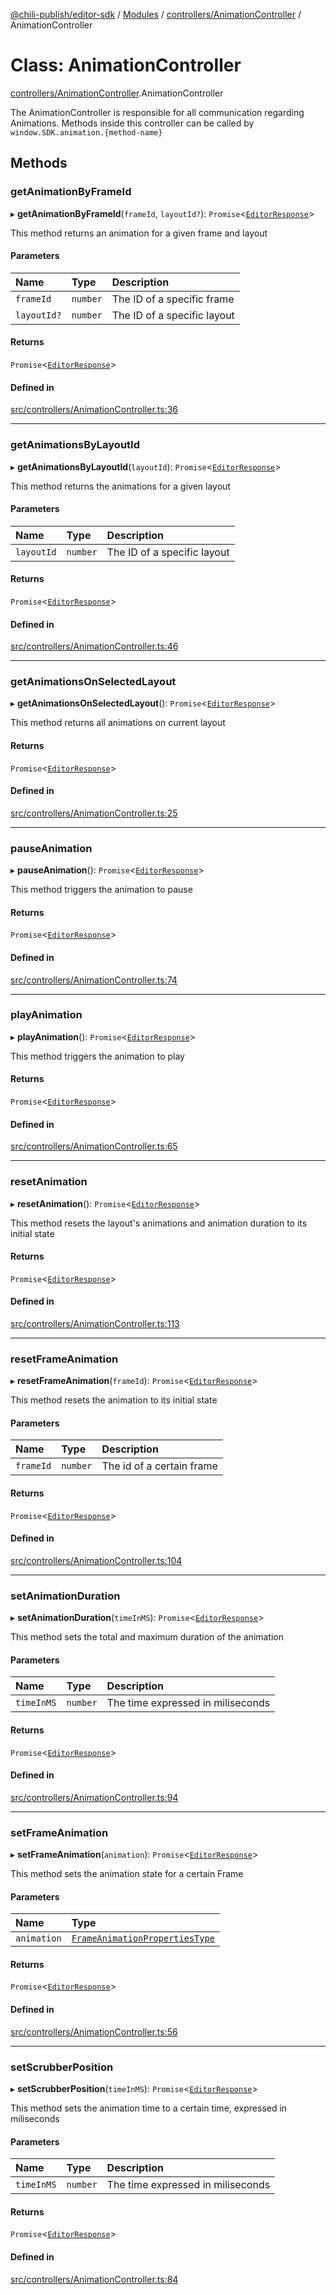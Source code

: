 [@chili-publish/editor-sdk](../README.md) / [Modules](../modules.md) / [controllers/AnimationController](../modules/controllers_AnimationController.md) / AnimationController

# Class: AnimationController

[controllers/AnimationController](../modules/controllers_AnimationController.md).AnimationController

The AnimationController is responsible for all communication regarding Animations.
Methods inside this controller can be called by `window.SDK.animation.{method-name}`

## Methods

### getAnimationByFrameId

▸ **getAnimationByFrameId**(`frameId`, `layoutId?`): `Promise`<[`EditorResponse`](../modules/index.md#editorresponse)\>

This method returns an animation for a given frame and layout

#### Parameters

| Name | Type | Description |
| :------ | :------ | :------ |
| `frameId` | `number` | The ID of a specific frame |
| `layoutId?` | `number` | The ID of a specific layout |

#### Returns

`Promise`<[`EditorResponse`](../modules/index.md#editorresponse)\>

#### Defined in

[src/controllers/AnimationController.ts:36](https://github.com/chili-publish/editor-sdk/blob/c6e096c/src/controllers/AnimationController.ts#L36)

___

### getAnimationsByLayoutId

▸ **getAnimationsByLayoutId**(`layoutId`): `Promise`<[`EditorResponse`](../modules/index.md#editorresponse)\>

This method returns the animations for a given layout

#### Parameters

| Name | Type | Description |
| :------ | :------ | :------ |
| `layoutId` | `number` | The ID of a specific layout |

#### Returns

`Promise`<[`EditorResponse`](../modules/index.md#editorresponse)\>

#### Defined in

[src/controllers/AnimationController.ts:46](https://github.com/chili-publish/editor-sdk/blob/c6e096c/src/controllers/AnimationController.ts#L46)

___

### getAnimationsOnSelectedLayout

▸ **getAnimationsOnSelectedLayout**(): `Promise`<[`EditorResponse`](../modules/index.md#editorresponse)\>

This method returns all animations on current layout

#### Returns

`Promise`<[`EditorResponse`](../modules/index.md#editorresponse)\>

#### Defined in

[src/controllers/AnimationController.ts:25](https://github.com/chili-publish/editor-sdk/blob/c6e096c/src/controllers/AnimationController.ts#L25)

___

### pauseAnimation

▸ **pauseAnimation**(): `Promise`<[`EditorResponse`](../modules/index.md#editorresponse)\>

This method triggers the animation to pause

#### Returns

`Promise`<[`EditorResponse`](../modules/index.md#editorresponse)\>

#### Defined in

[src/controllers/AnimationController.ts:74](https://github.com/chili-publish/editor-sdk/blob/c6e096c/src/controllers/AnimationController.ts#L74)

___

### playAnimation

▸ **playAnimation**(): `Promise`<[`EditorResponse`](../modules/index.md#editorresponse)\>

This method triggers the animation to play

#### Returns

`Promise`<[`EditorResponse`](../modules/index.md#editorresponse)\>

#### Defined in

[src/controllers/AnimationController.ts:65](https://github.com/chili-publish/editor-sdk/blob/c6e096c/src/controllers/AnimationController.ts#L65)

___

### resetAnimation

▸ **resetAnimation**(): `Promise`<[`EditorResponse`](../modules/index.md#editorresponse)\>

This method resets the layout's animations and animation duration to its initial state

#### Returns

`Promise`<[`EditorResponse`](../modules/index.md#editorresponse)\>

#### Defined in

[src/controllers/AnimationController.ts:113](https://github.com/chili-publish/editor-sdk/blob/c6e096c/src/controllers/AnimationController.ts#L113)

___

### resetFrameAnimation

▸ **resetFrameAnimation**(`frameId`): `Promise`<[`EditorResponse`](../modules/index.md#editorresponse)\>

This method resets the animation to its initial state

#### Parameters

| Name | Type | Description |
| :------ | :------ | :------ |
| `frameId` | `number` | The id of a certain frame |

#### Returns

`Promise`<[`EditorResponse`](../modules/index.md#editorresponse)\>

#### Defined in

[src/controllers/AnimationController.ts:104](https://github.com/chili-publish/editor-sdk/blob/c6e096c/src/controllers/AnimationController.ts#L104)

___

### setAnimationDuration

▸ **setAnimationDuration**(`timeInMS`): `Promise`<[`EditorResponse`](../modules/index.md#editorresponse)\>

This method sets the total and maximum duration of the animation

#### Parameters

| Name | Type | Description |
| :------ | :------ | :------ |
| `timeInMS` | `number` | The time expressed in miliseconds |

#### Returns

`Promise`<[`EditorResponse`](../modules/index.md#editorresponse)\>

#### Defined in

[src/controllers/AnimationController.ts:94](https://github.com/chili-publish/editor-sdk/blob/c6e096c/src/controllers/AnimationController.ts#L94)

___

### setFrameAnimation

▸ **setFrameAnimation**(`animation`): `Promise`<[`EditorResponse`](../modules/index.md#editorresponse)\>

This method sets the animation state for a certain Frame

#### Parameters

| Name | Type |
| :------ | :------ |
| `animation` | [`FrameAnimationPropertiesType`](../modules/index.md#frameanimationpropertiestype) |

#### Returns

`Promise`<[`EditorResponse`](../modules/index.md#editorresponse)\>

#### Defined in

[src/controllers/AnimationController.ts:56](https://github.com/chili-publish/editor-sdk/blob/c6e096c/src/controllers/AnimationController.ts#L56)

___

### setScrubberPosition

▸ **setScrubberPosition**(`timeInMS`): `Promise`<[`EditorResponse`](../modules/index.md#editorresponse)\>

This method sets the animation time to a certain time, expressed in miliseconds

#### Parameters

| Name | Type | Description |
| :------ | :------ | :------ |
| `timeInMS` | `number` | The time expressed in miliseconds |

#### Returns

`Promise`<[`EditorResponse`](../modules/index.md#editorresponse)\>

#### Defined in

[src/controllers/AnimationController.ts:84](https://github.com/chili-publish/editor-sdk/blob/c6e096c/src/controllers/AnimationController.ts#L84)
